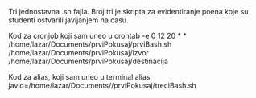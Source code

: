 Tri jednostavna .sh fajla. 
Broj tri je skripta za evidentiranje poena koje su studenti ostvarili javljanjem na casu.


Kod za cronjob koji sam uneo u crontab -e
0 12 20 * * /home/lazar/Documents/prviPokusaj/prviBash.sh /home/lazar/Documents/prviPokusaj/izvor /home/lazar/Documents/prviPokusaj/destinacija

Kod za alias, koji sam uneo u terminal
alias javio=/home/lazar/Documents//prviPokusaj/treciBash.sh




